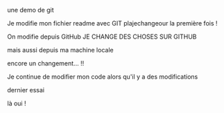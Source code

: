 une demo de git


Je modifie mon fichier readme avec GIT plajechangeour la première fois !


On modifie depuis GitHub JE CHANGE DES CHOSES SUR GITHUB

mais aussi depuis ma machine locale

encore un changement... !!

Je continue de modifier mon code alors qu'il y a des modifications

dernier essai

là oui !